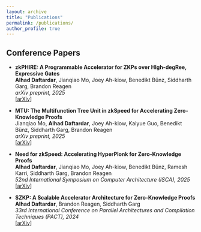 ```yaml
---
layout: archive
title: "Publications"
permalink: /publications/
author_profile: true
---
```


## Conference Papers

* **zkPHIRE: A Programmable Accelerator for ZKPs over HIgh-degRee, Expressive Gates**  
  **Alhad Daftardar**, Jianqiao Mo, Joey Ah-kiow, Benedikt Bünz, Siddharth Garg, Brandon Reagen  
  *arXiv preprint, 2025*  
  [[arXiv]](https://arxiv.org/abs/2508.16738)

* **MTU: The Multifunction Tree Unit in zkSpeed for Accelerating Zero-Knowledge Proofs**  
  Jianqiao Mo, **Alhad Daftardar**, Joey Ah-kiow, Kaiyue Guo, Benedikt Bünz, Siddharth Garg, Brandon Reagen  
  *arXiv preprint, 2025*  
  [[arXiv]](https://arxiv.org/abs/2507.16793)

* **Need for zkSpeed: Accelerating HyperPlonk for Zero-Knowledge Proofs**  
  **Alhad Daftardar**, Jianqiao Mo, Joey Ah-kiow, Benedikt Bünz, Ramesh Karri, Siddharth Garg, Brandon Reagen  
  *52nd International Symposium on Computer Architecture (ISCA), 2025*  
  [[arXiv]](https://arxiv.org/abs/2504.06211)

* **SZKP: A Scalable Accelerator Architecture for Zero-Knowledge Proofs**  
  **Alhad Daftardar**, Brandon Reagen, Siddharth Garg  
  *33rd International Conference on Parallel Architectures and Compilation Techniques (PACT), 2024*  
  [[arXiv]](https://arxiv.org/abs/2408.05890)